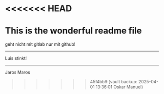 <<<<<<< HEAD
=======
# This is the wonderful readme file
geht nicht mit gitlab nur mit github!

---

Luis stinkt!

---

Jaros Maros
>>>>>>> 45f4bb9 (vault backup: 2025-04-01 13:36:01 Oskar Manuel)
